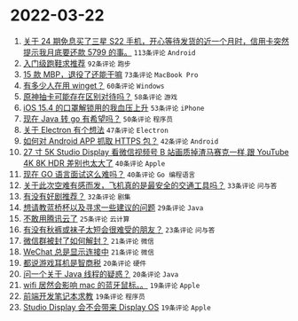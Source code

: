 # 2022-03-22

1. [关于 24 期免息买了三星 S22 手机，开心等待发货的近一个月时，信用卡突然提示我月底要还款 5799 的事。](https://www.v2ex.com/t/842080) `113条评论` `Android`
1. [入门级跑鞋求推荐](https://www.v2ex.com/t/842023) `92条评论` `跑步`
1. [15 款 MBP，退役了还能干嘛](https://www.v2ex.com/t/842040) `73条评论` `MacBook Pro`
1. [有多少人在用 winget？](https://www.v2ex.com/t/842018) `60条评论` `Windows`
1. [原神抽卡可能存在区别对待吗？](https://www.v2ex.com/t/842083) `58条评论` `游戏`
1. [iOS 15.4 的口罩解锁用的我血压上升](https://www.v2ex.com/t/842144) `53条评论` `iPhone`
1. [现在 Java 转 go 有希望吗？](https://www.v2ex.com/t/842037) `50条评论` `程序员`
1. [关于 Electron 有个想法](https://www.v2ex.com/t/842001) `47条评论` `Electron`
1. [如何对 Android APP 抓取 HTTPS 包？](https://www.v2ex.com/t/842130) `42条评论` `Android`
1. [27 寸 5K Studio Display 看微信视频号 B 站画质掉渣马赛克一样,跟 YouTube 4K 8K HDR 差别也太大了](https://www.v2ex.com/t/842217) `40条评论` `Apple`
1. [现在 GO 语言面试这么难吗？](https://www.v2ex.com/t/842175) `40条评论` `Go 编程语言`
1. [关于此次空难有感而发，飞机真的是最安全的交通工具吗？](https://www.v2ex.com/t/842039) `33条评论` `问与答`
1. [有没有好剧推荐？](https://www.v2ex.com/t/842179) `32条评论` `剧集`
1. [想请教蓝桥杯以及寻求一些建议的问题](https://www.v2ex.com/t/842075) `29条评论` `Java`
1. [不敢用腾讯云了](https://www.v2ex.com/t/842172) `25条评论` `云计算`
1. [有没有秋裤或袜子太短会很难受的朋友？](https://www.v2ex.com/t/841994) `23条评论` `问与答`
1. [微信群被封了如何解封？](https://www.v2ex.com/t/842056) `21条评论` `微信`
1. [WeChat 总是显示连接中](https://www.v2ex.com/t/842006) `21条评论` `微信`
1. [都说游戏耳机是智商税](https://www.v2ex.com/t/842063) `20条评论` `硬件`
1. [问一个关于 Java 线程的疑惑？](https://www.v2ex.com/t/842015) `20条评论` `Java`
1. [wifi 居然会影响 mac 的蓝牙鼠标。。](https://www.v2ex.com/t/842097) `19条评论` `Apple`
1. [前端开发笔记本求教](https://www.v2ex.com/t/842069) `19条评论` `程序员`
1. [Studio Display 会不会带来 Display OS](https://www.v2ex.com/t/842057) `19条评论` `Apple`
